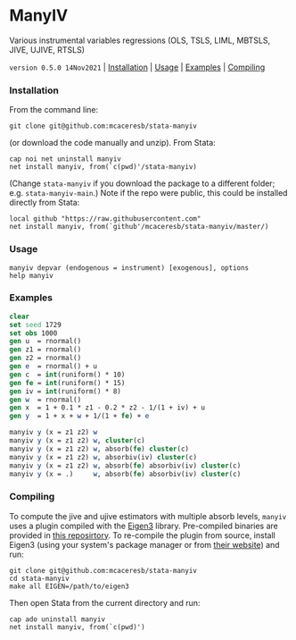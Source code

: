 ManyIV
======

Various instrumental variables regressions (OLS, TSLS, LIML, MBTSLS, JIVE, UJIVE, RTSLS)

`version 0.5.0 14Nov2021` | [Installation](#installation) | [Usage](#usage) | [Examples](#examples) | [Compiling](#compiling)

### Installation

From the command line:

```
git clone git@github.com:mcaceresb/stata-manyiv
```

(or download the code manually and unzip). From Stata:

```
cap noi net uninstall manyiv
net install manyiv, from(`c(pwd)'/stata-manyiv)
```

(Change `stata-manyiv` if you download the package to a different
folder; e.g. `stata-manyiv-main`.) Note if the repo were public, this
could be installed directly from Stata:

```
local github "https://raw.githubusercontent.com"
net install manyiv, from(`github'/mcaceresb/stata-manyiv/master/)
```

### Usage

```
manyiv depvar (endogenous = instrument) [exogenous], options
help manyiv
```

### Examples

```stata
clear
set seed 1729
set obs 1000
gen u  = rnormal()
gen z1 = rnormal()
gen z2 = rnormal()
gen e  = rnormal() + u
gen c  = int(runiform() * 10)
gen fe = int(runiform() * 15)
gen iv = int(runiform() * 8)
gen w  = rnormal()
gen x  = 1 + 0.1 * z1 - 0.2 * z2 - 1/(1 + iv) + u
gen y  = 1 + x + w + 1/(1 + fe) + e

manyiv y (x = z1 z2) w
manyiv y (x = z1 z2) w, cluster(c)
manyiv y (x = z1 z2) w, absorb(fe) cluster(c)
manyiv y (x = z1 z2) w, absorbiv(iv) cluster(c)
manyiv y (x = z1 z2) w, absorb(fe) absorbiv(iv) cluster(c)
manyiv y (x = .)     w, absorb(fe) absorbiv(iv) cluster(c)
```

### Compiling

To compute the jive and ujive estimators with multiple absorb levels, `manyiv` uses a plugin compiled with the [Eigen3](https://eigen.tuxfamily.org/index.php?title=Main_Page) library. Pre-compiled binaries are provided in [this reposirtory](src/build). To re-compile the plugin from source, install Eigen3 (using your system's package manager or from [their website](http://eigen.tuxfamily.org/index.php?title=Main_Page#Download)) and run:

```
git clone git@github.com:mcaceresb/stata-manyiv
cd stata-manyiv
make all EIGEN=/path/to/eigen3
```

Then open Stata from the current directory and run:

```
cap ado uninstall manyiv
net install manyiv, from(`c(pwd)')
```
